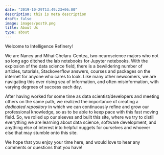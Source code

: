 ```yaml
---
date: "2019-10-29T13:49:23+06:00"
description: this is meta description
draft: false
image: images/post9.png
title: About Us
type: about
---
```


Welcome to Intelligence Refinery! 

We are Nancy and Mihai Chelaru-Centea, two neuroscience majors who not so long ago ditched the lab notebooks for Jupyter notebooks. With the explosion of the data science field, there is a bewildering number of articles, tutorials, Stackoverflow answers, courses and packages on the internet for anyone who cares to look. Like many other newcomers, we are navigating this ever rising sea of information, and often misinformation, with varying degrees of success each day. 

After having worked for some time as data scientist/developers and meeting others on the same path, we realized the importance of creating a *dedicated repository* in which we can continuously refine and grow our professional knowledge, so as to be able to keep pace with this fast moving field. So, we rolled up our sleeves and built this site, where we try to distill everything we are learning about data science, software development, and anything else of interest into helpful nuggets for ourselves and whoever else that may stumble onto this site. 

We hope that you enjoy your time here, and would love to hear any comments or questions that you have!


